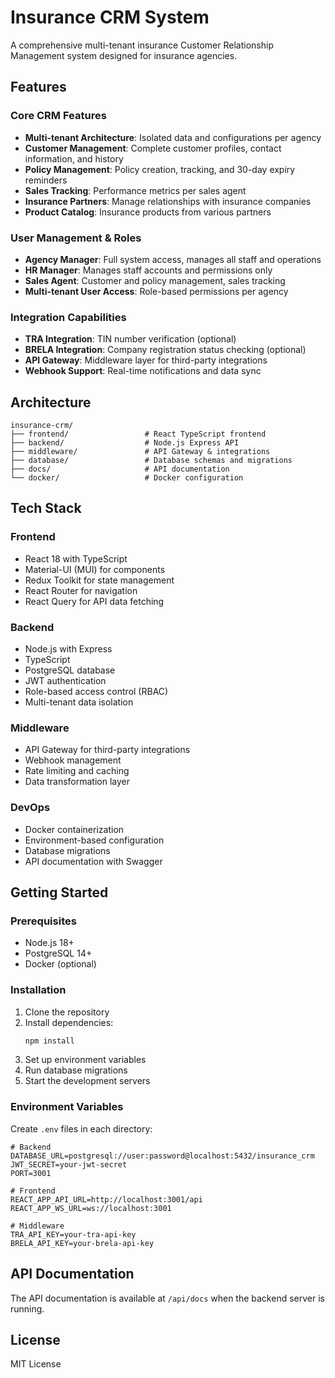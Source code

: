 # Insurance CRM System

A comprehensive multi-tenant insurance Customer Relationship Management system designed for insurance agencies.

## Features

### Core CRM Features
- **Multi-tenant Architecture**: Isolated data and configurations per agency
- **Customer Management**: Complete customer profiles, contact information, and history
- **Policy Management**: Policy creation, tracking, and 30-day expiry reminders
- **Sales Tracking**: Performance metrics per sales agent
- **Insurance Partners**: Manage relationships with insurance companies
- **Product Catalog**: Insurance products from various partners

### User Management & Roles
- **Agency Manager**: Full system access, manages all staff and operations
- **HR Manager**: Manages staff accounts and permissions only
- **Sales Agent**: Customer and policy management, sales tracking
- **Multi-tenant User Access**: Role-based permissions per agency

### Integration Capabilities
- **TRA Integration**: TIN number verification (optional)
- **BRELA Integration**: Company registration status checking (optional)
- **API Gateway**: Middleware layer for third-party integrations
- **Webhook Support**: Real-time notifications and data sync

## Architecture

```
insurance-crm/
├── frontend/                 # React TypeScript frontend
├── backend/                  # Node.js Express API
├── middleware/               # API Gateway & integrations
├── database/                 # Database schemas and migrations
├── docs/                     # API documentation
└── docker/                   # Docker configuration
```

## Tech Stack

### Frontend
- React 18 with TypeScript
- Material-UI (MUI) for components
- Redux Toolkit for state management
- React Router for navigation
- React Query for API data fetching

### Backend
- Node.js with Express
- TypeScript
- PostgreSQL database
- JWT authentication
- Role-based access control (RBAC)
- Multi-tenant data isolation

### Middleware
- API Gateway for third-party integrations
- Webhook management
- Rate limiting and caching
- Data transformation layer

### DevOps
- Docker containerization
- Environment-based configuration
- Database migrations
- API documentation with Swagger

## Getting Started

### Prerequisites
- Node.js 18+
- PostgreSQL 14+
- Docker (optional)

### Installation

1. Clone the repository
2. Install dependencies:
   ```bash
   npm install
   ```
3. Set up environment variables
4. Run database migrations
5. Start the development servers

### Environment Variables

Create `.env` files in each directory:

```env
# Backend
DATABASE_URL=postgresql://user:password@localhost:5432/insurance_crm
JWT_SECRET=your-jwt-secret
PORT=3001

# Frontend
REACT_APP_API_URL=http://localhost:3001/api
REACT_APP_WS_URL=ws://localhost:3001

# Middleware
TRA_API_KEY=your-tra-api-key
BRELA_API_KEY=your-brela-api-key
```

## API Documentation

The API documentation is available at `/api/docs` when the backend server is running.

## License

MIT License 